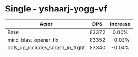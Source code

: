 # Single - yshaarj-yogg-vf
| Actor | DPS | Increase |
|---|:---:|:---:|
|Base|83372|0.00%|
|mind_blast_opener_fix|83352|-0.02%|
|dots_up_includes_scrash_in_flight|83340|-0.04%|
